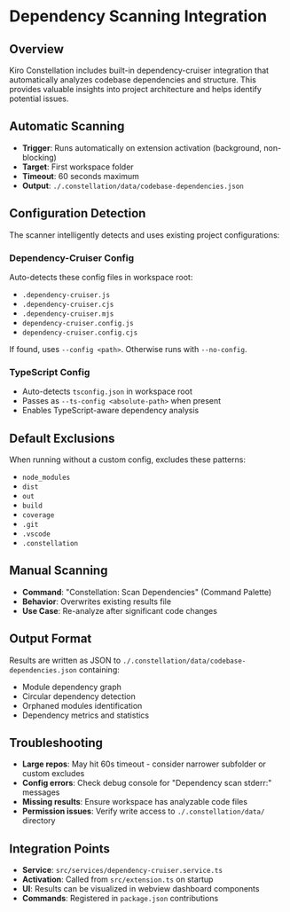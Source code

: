 # Dependency Scanning Integration

## Overview
Kiro Constellation includes built-in dependency-cruiser integration that automatically analyzes codebase dependencies and structure. This provides valuable insights into project architecture and helps identify potential issues.

## Automatic Scanning
- **Trigger**: Runs automatically on extension activation (background, non-blocking)
- **Target**: First workspace folder
- **Timeout**: 60 seconds maximum
- **Output**: `./.constellation/data/codebase-dependencies.json`

## Configuration Detection
The scanner intelligently detects and uses existing project configurations:

### Dependency-Cruiser Config
Auto-detects these config files in workspace root:
- `.dependency-cruiser.js`
- `.dependency-cruiser.cjs` 
- `.dependency-cruiser.mjs`
- `dependency-cruiser.config.js`
- `dependency-cruiser.config.cjs`

If found, uses `--config <path>`. Otherwise runs with `--no-config`.

### TypeScript Config
- Auto-detects `tsconfig.json` in workspace root
- Passes as `--ts-config <absolute-path>` when present
- Enables TypeScript-aware dependency analysis

## Default Exclusions
When running without a custom config, excludes these patterns:
- `node_modules`
- `dist`
- `out` 
- `build`
- `coverage`
- `.git`
- `.vscode`
- `.constellation`

## Manual Scanning
- **Command**: "Constellation: Scan Dependencies" (Command Palette)
- **Behavior**: Overwrites existing results file
- **Use Case**: Re-analyze after significant code changes

## Output Format
Results are written as JSON to `./.constellation/data/codebase-dependencies.json` containing:
- Module dependency graph
- Circular dependency detection
- Orphaned modules identification
- Dependency metrics and statistics

## Troubleshooting
- **Large repos**: May hit 60s timeout - consider narrower subfolder or custom excludes
- **Config errors**: Check debug console for "Dependency scan stderr:" messages
- **Missing results**: Ensure workspace has analyzable code files
- **Permission issues**: Verify write access to `./.constellation/data/` directory

## Integration Points
- **Service**: `src/services/dependency-cruiser.service.ts`
- **Activation**: Called from `src/extension.ts` on startup
- **UI**: Results can be visualized in webview dashboard components
- **Commands**: Registered in `package.json` contributions